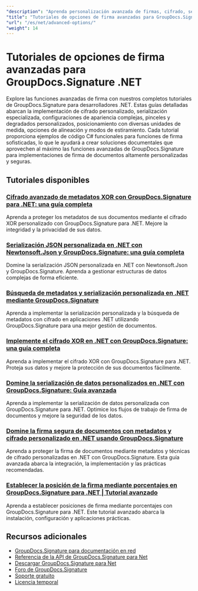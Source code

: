 ```yaml
---
"description": "Aprenda personalización avanzada de firmas, cifrado, serialización y funciones de firma especializadas con estos tutoriales de GroupDocs.Signature .NET."
"title": "Tutoriales de opciones de firma avanzadas para GroupDocs.Signature .NET"
"url": "/es/net/advanced-options/"
"weight": 14
---
```


# Tutoriales de opciones de firma avanzadas para GroupDocs.Signature .NET

Explore las funciones avanzadas de firma con nuestros completos tutoriales de GroupDocs.Signature para desarrolladores .NET. Estas guías detalladas abarcan la implementación de cifrado personalizado, serialización especializada, configuraciones de apariencia complejas, pinceles y degradados personalizados, posicionamiento con diversas unidades de medida, opciones de alineación y modos de estiramiento. Cada tutorial proporciona ejemplos de código C# funcionales para funciones de firma sofisticadas, lo que le ayudará a crear soluciones documentales que aprovechen al máximo las funciones avanzadas de GroupDocs.Signature para implementaciones de firma de documentos altamente personalizadas y seguras.

## Tutoriales disponibles

### [Cifrado avanzado de metadatos XOR con GroupDocs.Signature para .NET: una guía completa](./custom-xor-metadata-encryption-groupdocs-signature-net/)
Aprenda a proteger los metadatos de sus documentos mediante el cifrado XOR personalizado con GroupDocs.Signature para .NET. Mejore la integridad y la privacidad de sus datos.

### [Serialización JSON personalizada en .NET con Newtonsoft.Json y GroupDocs.Signature: una guía completa](./custom-json-serialization-newtonsoft-groupdocs-signature/)
Domine la serialización JSON personalizada en .NET con Newtonsoft.Json y GroupDocs.Signature. Aprenda a gestionar estructuras de datos complejas de forma eficiente.

### [Búsqueda de metadatos y serialización personalizada en .NET mediante GroupDocs.Signature](./custom-serialization-metadata-signature-net-groupdocs/)
Aprenda a implementar la serialización personalizada y la búsqueda de metadatos con cifrado en aplicaciones .NET utilizando GroupDocs.Signature para una mejor gestión de documentos.

### [Implemente el cifrado XOR en .NET con GroupDocs.Signature: una guía completa](./xor-encryption-dotnet-groupdocs-signature-integration-guide/)
Aprenda a implementar el cifrado XOR con GroupDocs.Signature para .NET. Proteja sus datos y mejore la protección de sus documentos fácilmente.

### [Domine la serialización de datos personalizados en .NET con GroupDocs.Signature: Guía avanzada](./master-custom-data-serialization-groupdocs-signature-dotnet/)
Aprenda a implementar la serialización de datos personalizada con GroupDocs.Signature para .NET. Optimice los flujos de trabajo de firma de documentos y mejore la seguridad de los datos.

### [Domine la firma segura de documentos con metadatos y cifrado personalizado en .NET usando GroupDocs.Signature](./secure-document-signing-metadata-encryption-net/)
Aprenda a proteger la firma de documentos mediante metadatos y técnicas de cifrado personalizadas en .NET con GroupDocs.Signature. Esta guía avanzada abarca la integración, la implementación y las prácticas recomendadas.

### [Establecer la posición de la firma mediante porcentajes en GroupDocs.Signature para .NET | Tutorial avanzado](./set-signature-position-percentages-groupdocs-signature-net/)
Aprenda a establecer posiciones de firma mediante porcentajes con GroupDocs.Signature para .NET. Este tutorial avanzado abarca la instalación, configuración y aplicaciones prácticas.

## Recursos adicionales

- [GroupDocs.Signature para documentación en red](https://docs.groupdocs.com/signature/net/)
- [Referencia de la API de GroupDocs.Signature para Net](https://reference.groupdocs.com/signature/net/)
- [Descargar GroupDocs.Signature para Net](https://releases.groupdocs.com/signature/net/)
- [Foro de GroupDocs.Signature](https://forum.groupdocs.com/c/signature)
- [Soporte gratuito](https://forum.groupdocs.com/)
- [Licencia temporal](https://purchase.groupdocs.com/temporary-license/)